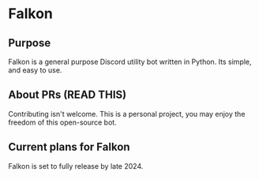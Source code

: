 # Falkon

## Purpose
Falkon is a general purpose Discord utility bot written in Python. Its simple, and easy to use.
## About PRs (READ THIS)
Contributing isn't welcome. This is a personal project, you may enjoy the freedom of this open-source bot.
## Current plans for Falkon
Falkon is set to fully release by late 2024.
